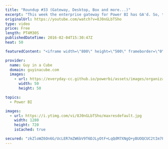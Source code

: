 ```yaml
---
title: "Roundup #33 (Gateway, Desktop, Box and more...)"
excerpt: "This week the enterprise gateway for Power BI has GA'd. So, that means it is time to move off of the Analysis Services Connector. There were a lot of new updates for Power BI Desktop, including the ability to add measures to a DirectQuery model. Chris Webb looks at how to query DMVs for Power BI Desktop."
originalUrl: https://youtube.com/watch?v=8J0nGLbTSho
type: video
price: Free
length: PT4M30S
publishedDateTime: 2016-02-04T15:30:47Z
heat: 50

featuredContent: "<iframe width=\"800\" height=\"500\" frameborder=\"0\" src=\"https://www.youtube.com/embed/8J0nGLbTSho\" allow=\"accelerometer; autoplay; encrypted-media; gyroscope; picture-in-picture\" allowfullscreen></iframe>"

provider:
  name: Guy in a Cube
  domain: guyinacube.com
  images:
    - url: https://everyday-cc.github.io/powerbi/assets/images/organizations/guyinacube.com-50x50.jpg
      width: 50
      height: 50

topics:
  - Power BI

images:
  - url: https://i.ytimg.com/vi/8J0nGLbTSho/maxresdefault.jpg
    width: 1280
    height: 720
    isCached: true

secured: "zkZloWZ6On6G/UcLER7mZW6bV9T6DJLyOtF+LqQdM7XNgQ+yBUOQCUC2tIm7FL8oy8b6Zs+7H3EDzL0VyJpB0qI/M1wbtddsUtGNv4up4dDQcdd65m/8V2i/VFyp8WkTh9zkSuUeoLZwkh0vd1OSeGWu7s341b+2mV+E/fUVDp4d8QmUU2FfYUpVPCTu6I1ZtoJbgY3pWrUUDNyEg/YHQ+BaB05gObIeERXzciDhs00dzBvsL807G/FkGFP5zKsAD5acTVpNLN9O+rNxc2xAVPgcWZS4XsXYY74QSlBnpWKJrKP7isKWviL+2M98nUz5YGx7dt78ng5Uvq2SBfZ+Yyeb5O90HbLkMS0q/qp6Yi5dxG4bENuwWpYxTBeGTZ9vY1FTHdMWj372KmnUpjRpNFPhGbeBk83VjWiH4Iglgo0=;pdLMYoo8yByPy9hOqWXULw=="
---
```


